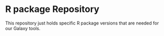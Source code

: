R package Repository
==============

This repository just holds specific R package versions that are needed for our Galaxy tools.
